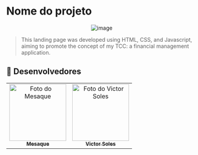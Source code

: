 # Nome do projeto
<div align="center">
  <img src="https://github.com/titiushadow/GreenBox/assets/63453751/d7cd5c23-0d53-4f45-87c5-b5b02f95b046" alt="image" style="width:200p;">
</div>

> This landing page was developed using HTML, CSS, and Javascript, aiming to promote the concept of my TCC: a financial management application.

## 🤝 Desenvolvedores

<table>
  <tr>
    <td align="center">
      <a href="https://github.com/titiushadow" target="_blank">
        <img src="https://avatars.githubusercontent.com/u/63453751?v=4" width="150px;" alt="Foto do Mesaque"/><br>
        <sub>
          <b>Mesaque</b>
        </sub>
      </a>
    </td>
    <td align="center">
      <a href="https://github.com/victorsoles" target="_blank">
        <img src="https://avatars.githubusercontent.com/u/87205953?v=4" width="150px;" alt="Foto do Victor Soles"/><br>
        <sub>
          <b>Victor Soles</b>
        </sub>
      </a>
    </td>
  </tr>
</table>
